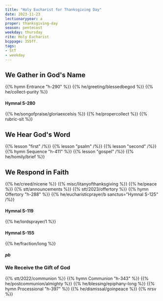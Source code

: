 ```yaml
---
title: "Holy Eucharist for Thanksgiving Day"
date: 2023-11-23
lectionaryyear: a
proper: thanksgiving-day
season: pentecost
weekday: thursday
rite: Holy Eucharist
bcppage: 355ff.
tags:
- StT
- weekday
---
```

## We Gather in God's Name
{{% hymn Entrance "h-290" %}}
{{% he/greeting/blessedbegod %}}
{{% he/collect-purity %}}
#### Hymnal S-280
{{% he/songofpraise/gloriaexcelsis %}}
{{% he/propercollect %}}
{{% rubric-sit %}}
## We Hear God's Word
{{% lesson "first" /%}}
{{% lesson "psalm" /%}}
{{% lesson "second" /%}}
{{% hymn Sequence "h-411" %}}
{{% lesson "gospel" /%}}
{{% he/homily/brief %}}
## We Respond in Faith
{{% he/creed/nicene %}}
{{% misc/litanyofthanksgiving %}}
{{% he/peace %}}
{{% stt/announcements %}}
{{% stt/2023/offertory %}}
{{% hymn Offertory "h-288" %}}
{{% he/eucharisticprayer/b sanctus="Hymnal S-125" /%}}
#### Hymnal S-119
{{% he/lordsprayer/1 %}}
#### Hymnal S-155
{{% he/fraction/long %}}
##### pb
### We Receive the Gift of God
{{% stt/2022/communion %}}
{{% hymn Communion "h-343" %}}
{{% he/postcommunion/almighty %}}
{{% he/blessing/epiphany-long %}}
{{% hymn Processional "h-397" %}}
{{% he/dismissal/goinpeace %}}
{{% nrsv %}}

